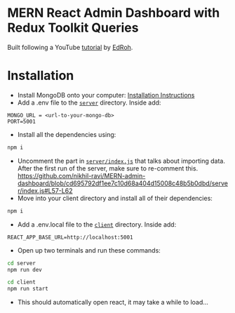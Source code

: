 # MERN React Admin Dashboard with Redux Toolkit Queries

Built following a YouTube [tutorial](https://www.youtube.com/watch?v=0cPCMIuDk2I) by [EdRoh](https://github.com/ed-roh).

# Installation

- Install MongoDB onto your computer: [Installation Instructions](https://www.mongodb.com/docs/manual/administration/install-community/)
- Add a .env file to the [`server`](/server/) directory. Inside add:

```env
MONGO_URL = <url-to-your-mongo-db>
PORT=5001
```

- Install all the dependencies using:

```zsh
npm i
```
- Uncomment the part in [`server/index.js`](server/index.js) that talks about importing data. After the first run of the server, make sure to re-comment this.  
https://github.com/nikhil-ravi/MERN-admin-dashboard/blob/cd695792df1ee7c10d68a404d15008c48b5b0dbd/server/index.js#L57-L62
- Move into your client directory and install all of their dependencies:

```zsh
npm i
```
- Add a .env.local file to the [`client`](client/) directory. Inside add:

```env
REACT_APP_BASE_URL=http://localhost:5001
```

- Open up two terminals and run these commands:

```zsh
cd server
npm run dev
```

```zsh
cd client
npm run start
```

- This should automatically open react, it may take a while to load...